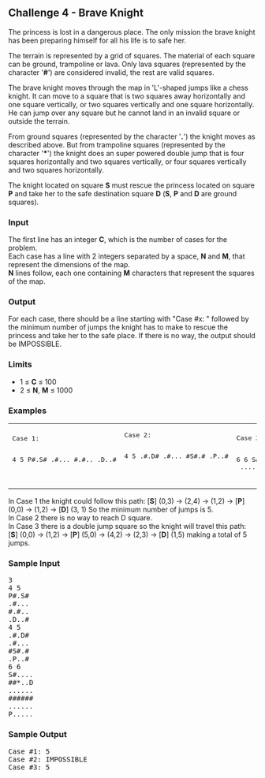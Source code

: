 <!DOCTYPE html>

<body>

<h2><strong>Challenge 4</strong> - Brave Knight</h2>

<p>The princess is lost in a dangerous place. The only mission the brave knight has been preparing himself for all his life is to safe her.<p>

<p>The terrain is represented by a grid of squares. The material of each square can be ground, trampoline or lava. Only lava squares (represented by the character '<b>#</b>') are considered invalid, the rest are valid squares.</p>

<p>The brave knight moves through the map in 'L'-shaped jumps like a chess knight. It can move to a square that is two squares away horizontally and one square vertically, or two squares vertically and one square horizontally. He can jump over any square but he cannot land in an invalid square or outside the terrain.</p>

<p>From ground squares (represented by the character '<b>.</b>') the knight moves as described above. But from trampoline squares (represented by the character '<b>*</b>') the knight does an super powered double jump that is four squares horizontally and two squares vertically, or four squares vertically and two squares horizontally.</p>

<p>The knight located on square <b>S</b> must rescue the princess located on square <b>P</b> and take her to the safe destination square <b>D</b> (<b>S</b>, <b>P</b> and <b>D</b> are ground squares).</p>

<h3>Input</h3>
<p>The first line has an integer <b>C</b>, which is the number of cases for the problem.<br>
Each case has a line with 2 integers separated by a space, <b>N</b> and <b>M</b>, that represent the dimensions of the map.<br>
<b>N</b> lines follow, each one containing <b>M</b> characters that represent the squares of the map.</p>

<h3>Output</h3>
<p>For each case, there should be a line starting with "Case #x: " followed by the minimum number of jumps the knight has to make to rescue the princess and take her to the safe place. If there is no way, the output should be IMPOSSIBLE.</p>

<h3>Limits</h3>
<ul>
<li>1 &#x2264 <b>C</b> &#x2264 100</li>
<li>2 &#x2264 <b>N</b>, <b>M</b> &#x2264 1000</li>
</ul>

<h3>Examples</h3>

<table style="width:100%"><tr>
<td><pre>Case 1:

4 5
P#.S#
.#...
#.#..
.D..#


<td><pre>Case 2:

4 5
.#.D#
.#...
#S#.#
.P..#


</pre></td>
<td><pre>Case 3:

6 6
S#....
##*..D
......
`######`
......
P.....
</pre></td>
</table>

<p>In Case 1 the knight could follow this path: [<b>S</b>] (0,3) -> (2,4) -> (1,2) -> [<b>P</b>] (0,0) -> (1,2) -> [<b>D</b>] (3, 1) So the minimum number of jumps is 5.<br>
In Case 2 there is no way to reach D square.<br>
In Case 3 there is a double jump square so the knight will travel this path: [<b>S</b>] (0,0) -> (1,2) -> [<b>P</b>] (5,0) -> (4,2) -> (2,3) -> [<b>D</b>] (1,5) making a total of 5 jumps.</p>

<h3>Sample Input</h3>

<pre>3
4 5
P#.S#
.#...
#.#..
.D..#
4 5
.#.D#
.#...
#S#.#
.P..#
6 6
S#....
##*..D
......
######
......
P.....
</pre>

<h3>Sample Output</h3>

<pre>Case #1: 5
Case #2: IMPOSSIBLE
Case #3: 5
</pre>
</div>
